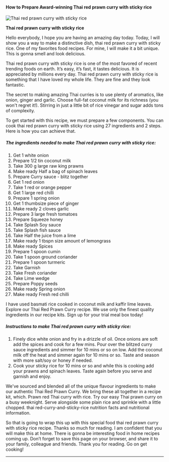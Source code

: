             

#### How to Prepare Award-winning Thai red prawn curry with sticky rice

![Thai red prawn curry with sticky rice](https://img-global.cpcdn.com/recipes/0fe5e4e1db51302b/751x532cq70/thai-red-prawn-curry-with-sticky-rice-recipe-main-photo.jpg)

**Thai red prawn curry with sticky rice**

Hello everybody, I hope you are having an amazing day today. Today, I will show you a way to make a distinctive dish, thai red prawn curry with sticky rice. One of my favorites food recipes. For mine, I will make it a bit unique. This is gonna smell and look delicious.

Thai red prawn curry with sticky rice is one of the most favored of recent trending foods on earth. It’s easy, it’s fast, it tastes delicious. It is appreciated by millions every day. Thai red prawn curry with sticky rice is something that I have loved my whole life. They are fine and they look fantastic.

The secret to making amazing Thai curries is to use plenty of aromatics, like onion, ginger and garlic. Choose full-fat coconut milk for its richness (you won't regret it!). Stirring in just a little bit of rice vinegar and sugar adds tons of complexity.

To get started with this recipe, we must prepare a few components. You can cook thai red prawn curry with sticky rice using 27 ingredients and 2 steps. Here is how you can achieve that.

##### The ingredients needed to make Thai red prawn curry with sticky rice:

1.  Get 1 white onion
2.  Prepare 1/2 tin coconut milk
3.  Take 300 g large raw king prawns
4.  Make ready Half a bag of spinach leaves
5.  Prepare Curry sauce - blitz together
6.  Get 1 red onion
7.  Take 1 red or orange pepper
8.  Get 1 large red chilli
9.  Prepare 1 spring onion
10.  Get 1 thumbsize piece of ginger
11.  Make ready 2 cloves garlic
12.  Prepare 3 large fresh tomatoes
13.  Prepare Squeeze honey
14.  Take Splash Soy sauce
15.  Take Splash fish sauce
16.  Take Half the juice from a lime
17.  Make ready 1 tbspn size amount of lemongrass
18.  Make ready Spices
19.  Prepare 1 spoon cumin
20.  Take 1 spoon ground coriander
21.  Prepare 1 spoon turmeric
22.  Take Garnish
23.  Take Fresh coriander
24.  Take Lime wedge
25.  Prepare Poppy seeds
26.  Make ready Spring onion
27.  Make ready Fresh red chilli

I have used basmati rice cooked in coconut milk and kaffir lime leaves. Explore our Thai Red Prawn Curry recipe. We use only the finest quality ingredients in our recipe kits. Sign up for your trial meal box today!

##### Instructions to make Thai red prawn curry with sticky rice:

1.  Finely dice white onion and fry in a drizzle of oil. Once onions are soft add the spices and cook for a few mins. Pour over the blitzed curry sauce ingredients and simmer for 10 mins or so on low. Add the coconut milk off the heat and simmer again for 10 mins or so. Taste and season with more salt/soy or honey if needed.
2.  Cook your sticky rice for 10 mins or so and while this is cooking add your prawns and spinach leaves. Taste again before you serve and garnish and enjoy.

We've sourced and blended all of the unique flavour ingredients to make our authentic Thai Red Prawn Curry. We bring these all together in a recipe kit, which. Prawn red Thai curry with rice. Try our easy Thai prawn curry on a busy weeknight. Serve alongside some plain rice and sprinkle with a little chopped. thai red-curry-and-sticky-rice nutrition facts and nutritional information.

So that is going to wrap this up with this special food thai red prawn curry with sticky rice recipe. Thanks so much for reading. I am confident that you will make this at home. There is gonna be interesting food in home recipes coming up. Don’t forget to save this page on your browser, and share it to your family, colleague and friends. Thank you for reading. Go on get cooking!

* * *